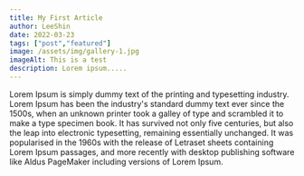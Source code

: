 ```yaml
---
title: My First Article
author: LeeShin
date: 2022-03-23
tags: ["post","featured"]
image: /assets/img/gallery-1.jpg
imageAlt: This is a test
description: Lorem ipsum.....
---
```


Lorem Ipsum is simply dummy text of the printing and typesetting industry. Lorem Ipsum has been the industry's standard dummy text ever since the 1500s, when an unknown printer took a galley of type and scrambled it to make a type specimen book. It has survived not only five centuries, but also the leap into electronic typesetting, remaining essentially unchanged. It was popularised in the 1960s with the release of Letraset sheets containing Lorem Ipsum passages, and more recently with desktop publishing software like Aldus PageMaker including versions of Lorem Ipsum.